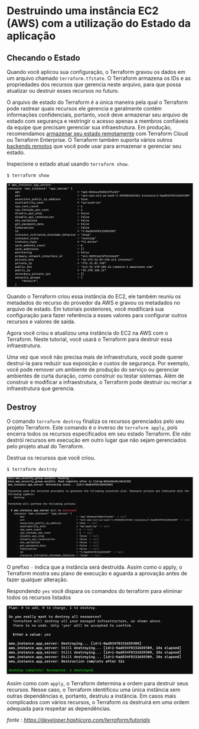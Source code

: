 Destruindo uma instância EC2 (AWS) com a utilização do Estado da aplicação
==========================================================================================================================================


Checando o Estado
--------------------

Quando você aplicou sua configuração, o Terraform gravou os dados em um arquivo chamado `terraform.tfstate`. O Terraform armazena os IDs e as propriedades dos recursos que gerencia neste arquivo, para que possa atualizar ou destruir esses recursos no futuro.

O arquivo de estado do Terraform é a única maneira pela qual o Terraform pode rastrear quais recursos ele gerencia e geralmente contém informações confidenciais, portanto, você deve armazenar seu arquivo de estado com segurança e restringir o acesso apenas a membros confiáveis da equipe que precisam gerenciar sua infraestrutura. Em produção, recomendamos [armazenar seu estado remotamente](https://developer.hashicorp.com/terraform/tutorials/cloud/cloud-migrate) com Terraform Cloud ou Terraform Enterprise. O Terraform também suporta vários outros [backends remotos](https://developer.hashicorp.com/terraform/language/settings/backends/configuration) que você pode usar para armazenar e gerenciar seu estado.

Inspecione o estado atual usando `terraform show`.

    $ terraform show

![Captura de tela do prompt de show.](images/terraform-03-01.png)

Quando o Terraform criou essa instância do EC2, ele também reuniu os metadados do recurso do provedor da AWS e gravou os metadados no arquivo de estado. Em tutoriais posteriores, você modificará sua configuração para fazer referência a esses valores para configurar outros recursos e valores de saída.

Agora você criou e atualizou uma instância do EC2 na AWS com o Terraform. Neste tutorial, você usará o Terraform para destruir essa infraestrutura.

Uma vez que você não precisa mais de infraestrutura, você pode querer destruí-la para reduzir sua exposição e custos de segurança. Por exemplo, você pode remover um ambiente de produção do serviço ou gerenciar ambientes de curta duração, como construir ou testar sistemas. Além de construir e modificar a infraestrutura, o Terraform pode destruir ou recriar a infraestrutura que gerencia.

Destroy
--------

O comando `terraform destroy` finaliza os recursos gerenciados pelo seu projeto Terraform. Este comando é o inverso de `terraform apply`, pois encerra todos os recursos especificados em seu estado Terraform. Ele _não_ destrói recursos em execução em outro lugar que não sejam gerenciados pelo projeto atual do Terraform.

Destrua os recursos que você criou.

    $ terraform destroy

![Captura de tela do prompt de destroy.](images/terraform-03-02.png)

O prefixo `-` indica que a instância será destruída. Assim como o apply, o Terraform mostra seu plano de execução e aguarda a aprovação antes de fazer qualquer alteração.

Respondendo `yes` você dispara os comandos do terraform para eliminar todos os recursos listados

![Captura de tela do prompt de destroy.](images/terraform-03-03.png)

Assim como com `apply`, o Terraform determina a ordem para destruir seus recursos. Nesse caso, o Terraform identificou uma única instância sem outras dependências e, portanto, destruiu a instância. Em casos mais complicados com vários recursos, o Terraform os destruirá em uma ordem adequada para respeitar as dependências.

_fonte_ : _https://developer.hashicorp.com/terraform/tutorials_